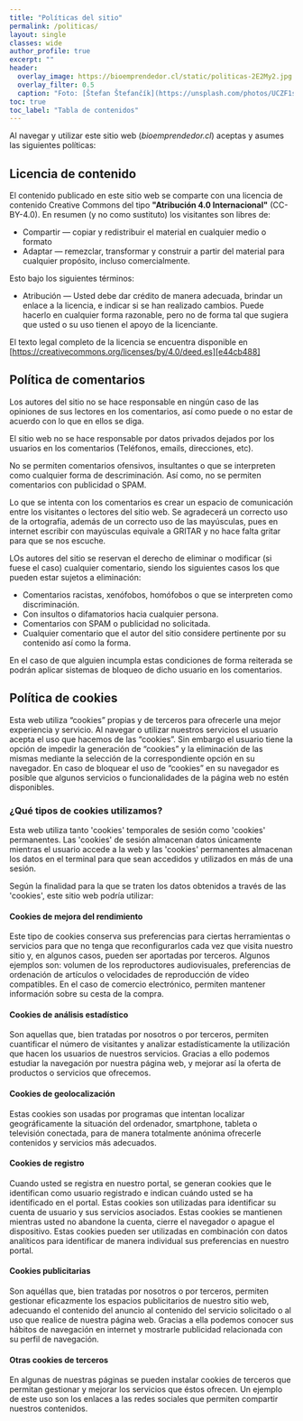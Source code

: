```yaml
---
title: "Políticas del sitio"
permalink: /politicas/
layout: single
classes: wide
author_profile: true
excerpt: ""
header:
  overlay_image: https://bioemprendedor.cl/static/politicas-2E2My2.jpg
  overlay_filter: 0.5
  caption: "Foto: [Štefan Štefančík](https://unsplash.com/photos/UCZF1sXcejo) @ Unsplash"
toc: true
toc_label: "Tabla de contenidos"
---
```


Al navegar y utilizar este sitio web (_bioemprendedor.cl_) aceptas y asumes las siguientes políticas:

## Licencia de contenido

El contenido publicado en este sitio web se comparte con una licencia de contenido Creative Commons del tipo **"Atribución 4.0 Internacional"** (CC-BY-4.0). En resumen (y no como sustituto) los visitantes son libres de:

- Compartir — copiar y redistribuir el material en cualquier medio o formato
- Adaptar — remezclar, transformar y construir a partir del material para cualquier propósito, incluso comercialmente.

Esto bajo los siguientes términos:

- Atribución — Usted debe dar crédito de manera adecuada, brindar un enlace a la licencia, e indicar si se han realizado cambios. Puede hacerlo en cualquier forma razonable, pero no de forma tal que sugiera que usted o su uso tienen el apoyo de la licenciante.

El texto legal completo de la licencia se encuentra disponible en [https://creativecommons.org/licenses/by/4.0/deed.es][e44cb488]

[e44cb488]: https://creativecommons.org/licenses/by/4.0/deed.es "Creative Commons"

## Política de comentarios

Los autores del sitio no se hace responsable en ningún caso de las opiniones de sus lectores en los comentarios, así como puede o no estar de acuerdo con lo que en ellos se diga.

El sitio web no se hace responsable por datos privados dejados por los usuarios en los comentarios (Teléfonos, emails, direcciones, etc).

No se permiten comentarios ofensivos, insultantes o que se interpreten como cualquier forma de descriminación. Así como, no se permiten comentarios con publicidad o SPAM.

Lo que se intenta con los comentarios es crear un espacio de comunicación entre los visitantes o lectores del sitio web. Se agradecerá un correcto uso de la ortografía, además de un correcto uso de las mayúsculas, pues en internet escribir con mayúsculas equivale a GRITAR y no hace falta gritar para que se nos escuche.

LOs autores del sitio se reservan el derecho de eliminar o modificar (si fuese el caso) cualquier comentario, siendo los siguientes casos los que pueden estar sujetos a eliminación:

- Comentarios racistas, xenófobos, homófobos o que se interpreten como discriminación.
- Con insultos o difamatorios hacia cualquier persona.
- Comentarios con SPAM o publicidad no solicitada.
- Cualquier comentario que el autor del sitio considere pertinente por su contenido así como la forma.

En el caso de que alguien incumpla estas condiciones de forma reiterada se podrán aplicar sistemas de bloqueo de dicho usuario en los comentarios.

## Política de cookies

Esta web utiliza “cookies” propias y de terceros para ofrecerle una mejor experiencia y servicio. Al navegar o utilizar nuestros servicios el usuario acepta el uso que hacemos de las “cookies”. Sin embargo el usuario tiene la opción de impedir la generación de “cookies” y la eliminación de las mismas mediante la selección de la correspondiente opción en su navegador. En caso de bloquear el uso de “cookies” en su navegador es posible que algunos servicios o funcionalidades de la página web no estén disponibles.

### ¿Qué tipos de cookies utilizamos?

Esta web utiliza tanto 'cookies' temporales de sesión como 'cookies' permanentes. Las 'cookies' de sesión almacenan datos únicamente mientras el usuario accede a la web y las 'cookies' permanentes almacenan los datos en el terminal para que sean accedidos y utilizados en más de una sesión.

Según la finalidad para la que se traten los datos obtenidos a través de las 'cookies', este sitio web podría utilizar:

#### Cookies de mejora del rendimiento

Este tipo de cookies conserva sus preferencias para ciertas herramientas o servicios para que no tenga que reconfigurarlos cada vez que visita nuestro sitio y, en algunos casos, pueden ser aportadas por terceros. Algunos ejemplos son: volumen de los reproductores audiovisuales, preferencias de ordenación de artículos o velocidades de reproducción de vídeo compatibles. En el caso de comercio electrónico, permiten mantener información sobre su cesta de la compra.

#### Cookies de análisis estadístico

Son aquellas que, bien tratadas por nosotros o por terceros, permiten cuantificar el número de visitantes y analizar estadísticamente la utilización que hacen los usuarios de nuestros servicios. Gracias a ello podemos estudiar la navegación por nuestra página web, y mejorar así la oferta de productos o servicios que ofrecemos.

#### Cookies de geolocalización

Estas cookies son usadas por programas que intentan localizar geográficamente la situación del ordenador, smartphone, tableta o televisión conectada, para de manera totalmente anónima ofrecerle contenidos y servicios más adecuados.

#### Cookies de registro

Cuando usted se registra en nuestro portal, se generan cookies que le identifican como usuario registrado e indican cuándo usted se ha identificado en el portal. Estas cookies son utilizadas para identificar su cuenta de usuario y sus servicios asociados. Estas cookies se mantienen mientras usted no abandone la cuenta, cierre el navegador o apague el dispositivo. Estas cookies pueden ser utilizadas en combinación con datos analíticos para identificar de manera individual sus preferencias en nuestro portal.

#### Cookies publicitarias

Son aquéllas que, bien tratadas por nosotros o por terceros, permiten gestionar eficazmente los espacios publicitarios de nuestro sitio web, adecuando el contenido del anuncio al contenido del servicio solicitado o al uso que realice de nuestra página web. Gracias a ella podemos conocer sus hábitos de navegación en internet y mostrarle publicidad relacionada con su perfil de navegación.

#### Otras cookies de terceros

En algunas de nuestras páginas se pueden instalar cookies de terceros que permitan gestionar y mejorar los servicios que éstos ofrecen. Un ejemplo de este uso son los enlaces a las redes sociales que permiten compartir nuestros contenidos.
